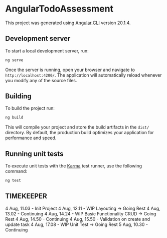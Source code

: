 # AngularTodoAssessment

This project was generated using [Angular CLI](https://github.com/angular/angular-cli) version 20.1.4.

## Development server

To start a local development server, run:

```bash
ng serve
```

Once the server is running, open your browser and navigate to `http://localhost:4200/`. The application will automatically reload whenever you modify any of the source files.

## Building

To build the project run:

```bash
ng build
```

This will compile your project and store the build artifacts in the `dist/` directory. By default, the production build optimizes your application for performance and speed.

## Running unit tests

To execute unit tests with the [Karma](https://karma-runner.github.io) test runner, use the following command:

```bash
ng test
```

## TIMEKEEPER
4 Aug, 11.03 - Init Project
4 Aug, 12.11 - WIP Layouting -> Going Rest
4 Aug, 13.02 - Continuing
4 Aug, 14.24 - WIP Basic Functionality CRUD -> Going Rest
4 Aug, 14.50 - Continuing
4 Aug, 15.50 - Validation on create and update task
4 Aug, 17.08 - WIP Unit Test -> Going Rest
5 Aug, 10.30 - Continuing
